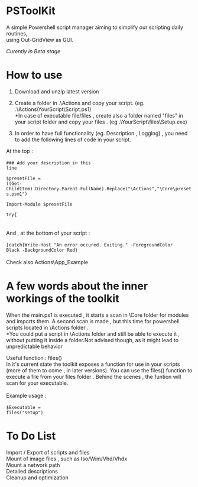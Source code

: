 # PSToolKit

 A simple Powershell script manager aiming to simplify our scripting daily routines,<br>
 using Out-GridView as GUI. 

 *Curently in Beta stage*
 
# How to use 

 1. Download and unzip latest version
    
 2. Create a folder in .\Actions and copy your script. (eg. .\Actions\YourScript\Script.ps1) <br>
    *In case of executable file/files , create also a folder named "files" in your script folder 
    and copy your files . (eg .\YourScript\files\Setup.exe)
    
 3. In order to have full functionality (eg. Description , Logging) , you need to add the following
    lines of code in your script.
    
   At the top : <br><br>
      <code>### Add your description in this line			                                                                
            $presetFile = ((Get-ChildItem).Directory.Parent.FullName).Replace("\Actions","\Core\presets.psm1")        
            Import-Module $presetFile                                                                                 
            try{</code>
            <br>
            <br>
            <br>
   And , at the bottom of your script : <br><br>
  <code>}catch{Write-Host "An error occured. Exiting." -ForegroundColor Black -BackgroundColor Red}</code>
  <br><br>
  Check also Actions\App_Example
 

# A few words about the inner workings of the toolkit

 When the main.ps1 is executed , it starts a scan in \Core folder for modules and imports them. A second scan is made , 
but this time for powershell scripts located in \Actions folder . <br>
*You could put a script in \Actions folder and still be able to execute it , without putting it inside a folder.Not advised though,
as it might lead to unpredictable behavior

 Useful function : files()<br>
In it's current state the toolkit exposes a function for use in your scripts (more of them to come , in later versions). 
You can use the files() function to execute a file from your files folder . Behind the scenes , the funtion will scan 
for your executable. 
<br><br>
Example usage : 
<br><br>
<code>$Executable = files("setup")</code>

# To Do List

 Import / Export of scripts and files <br>
 Mount of image files , such as Iso/Wim/Vhd/Vhdx <br>
 Mount a network path <br>
 Detailed descriptions <br>
 Cleanup and optimization <br>
 
